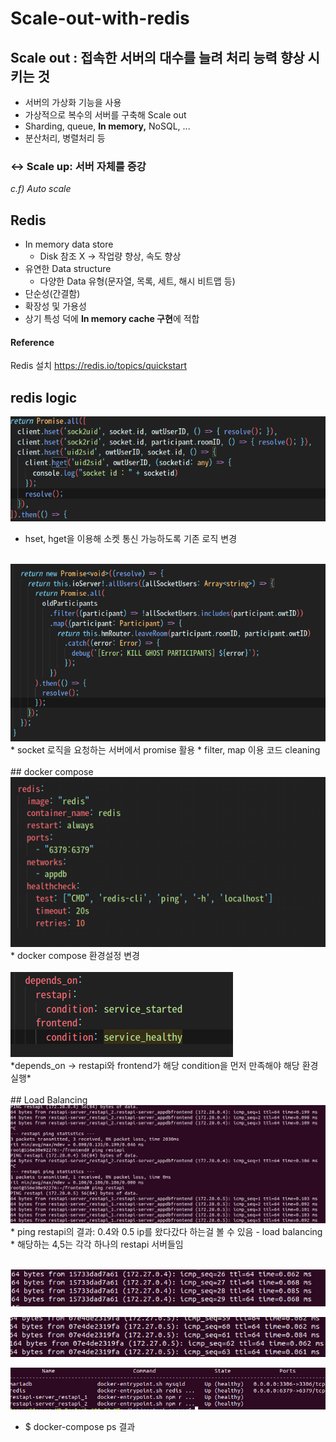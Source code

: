 # Scale-out-with-redis

## Scale out : 접속한 서버의 대수를 늘려 처리 능력 향상 시키는 것

- 서버의 가상화 기능을 사용
- 가상적으로 복수의 서버를 구축해 Scale out
- Sharding, queue, **In memory,** NoSQL, ...
- 분산처리, 병렬처리 등

### ↔ Scale up: 서버 자체를 증강

*c.f) Auto scale*

## Redis

- In memory data store
    - Disk 참조 X → 작업량 향상, 속도 향상
- 유연한 Data structure
    - 다양한 Data 유형(문자열, 목록, 세트, 해시 비트맵 등)
- 단순성(간결함)
- 확장성 및 가용성
- 상기 특성 덕에 **In memory cache 구현**에 적합

#### Reference
Redis 설치 https://redis.io/topics/quickstart


## redis logic
 <img src = "./images/socketIO.png"><br>
* hset, hget을 이용해 소켓 통신 가능하도록 기존 로직 변경<br>
<br>
 <img src = "./images/asyncPromise.png"><br>
* socket 로직을 요청하는 서버에서 promise 활용
* filter, map 이용 코드 cleaning<br>
<br>
## docker compose
 <img src = "./images/dockercompose.png"><br>
* docker compose 환경설정 변경<br>
 <br>
 <img src = "./images/dependson.png"><br>
*depends_on -> restapi와 frontend가 해당 condition을 먼저 만족해야 해당 환경 실행*<br>
 <br>
## Load Balancing
 <img src = "./images/loadbalancing.png"><br>
 * ping restapi의 결과: 0.4와 0.5 ip를 왔다갔다 하는걸 볼 수 있음 - load balancing
    * 해당하는 4,5는 각각 하나의 restapi 서버들임<br>
    <br>

 <img src = "./images/restapi1.png"><br>
 
 <img src = "./images/restapi2.png"><br>
 
 
 <img src = "./images/dockercontainer.png"><br>
 * $ docker-compose ps 결과<br>
<br>

